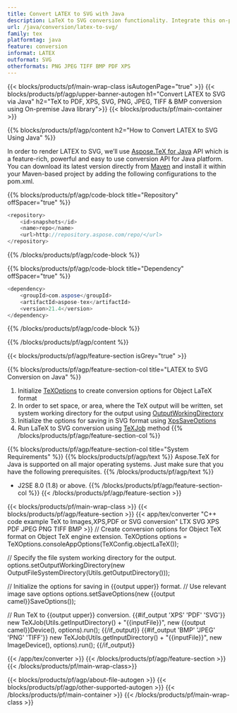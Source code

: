 ```yaml
---
title: Convert LATEX to SVG with Java 
description: LaTeX to SVG conversion functionality. Integrate this on-premise Java library into your project or use cross-platform applications to convert LaTeX to SVG.
url: /java/conversion/latex-to-svg/
family: tex
platformtag: java
feature: conversion
informat: LATEX
outformat: SVG
otherformats: PNG JPEG TIFF BMP PDF XPS
---
```


{{< blocks/products/pf/main-wrap-class isAutogenPage="true" >}}
{{< blocks/products/pf/agp/upper-banner-autogen h1="Convert LATEX to SVG via Java" h2="TeX to PDF, XPS, SVG, PNG, JPEG, TIFF & BMP conversion using On-premise Java library">}}
{{< blocks/products/pf/main-container >}}

{{% blocks/products/pf/agp/content h2="How to Convert LATEX to SVG Using Java" %}}

In order to render LATEX to SVG, we’ll use <a href="https://products.aspose.com/tex/java">Aspose.TeX for Java</a> API which is a feature-rich, powerful and easy to use conversion API for Java platform. You can download its latest version directly from <a href="https://repository.aspose.com/webapp/#/artifacts/browse/tree/General/repo/com/aspose/aspose-tex">Maven</a> and install it within your Maven-based project by adding the following configurations to the pom.xml.

{{% blocks/products/pf/agp/code-block title="Repository" offSpacer="true" %}}

```cs
<repository>
    <id>snapshots</id>
    <name>repo</name>
    <url>http://repository.aspose.com/repo/</url>
</repository>
```

{{% /blocks/products/pf/agp/code-block %}}

{{% blocks/products/pf/agp/code-block title="Dependency" offSpacer="true" %}}

```cs
<dependency>
    <groupId>com.aspose</groupId>
    <artifactId>aspose-tex</artifactId>
    <version>21.4</version>
</dependency>
```

{{% /blocks/products/pf/agp/code-block %}}

{{% /blocks/products/pf/agp/content %}}

{{< blocks/products/pf/agp/feature-section isGrey="true" >}}

{{% blocks/products/pf/agp/feature-section-col title="LATEX to SVG Conversion on Java" %}}
1. Initialize [TeXOptions](https://apireference.aspose.com/tex/java/com.aspose.tex/TeXOptions) to create conversion options for Object LaTeX format
2. In order to set space, or area, where the TeX output will be written, set system working directory for the output using [OutputWorkingDirectory](https://apireference.aspose.com/tex/java/com.aspose.tex/TeXOptions#getOutputWorkingDirectory--)
3. Initialize the options for saving in SVG format using [XpsSaveOptions](https://apireference.aspose.com/tex/java/com.aspose.tex.rendering/XpsSaveOptions)
4. Run LaTeX to SVG conversion using [TeXJob](https://apireference.aspose.com/tex/java/com.aspose.tex/TeXJob) method
{{% /blocks/products/pf/agp/feature-section-col %}}

{{% blocks/products/pf/agp/feature-section-col title="System Requirements" %}}
{{% blocks/products/pf/agp/text %}}
Aspose.TeX for Java is supported on all major operating systems. Just make sure that you have the following prerequisites.
{{% /blocks/products/pf/agp/text %}}
- J2SE 8.0 (1.8) or above.
{{% /blocks/products/pf/agp/feature-section-col %}}
{{< /blocks/products/pf/agp/feature-section >}}

{{< blocks/products/pf/main-wrap-class >}}
{{< blocks/products/pf/agp/feature-section >}}
{{< app/tex/converter "C++ code example TeX to Images,XPS,PDF or SVG conversion" LTX SVG XPS PDF JPEG PNG TIFF BMP >}}
// Create conversion options for Object TeX format on Object TeX engine extension.
TeXOptions options = TeXOptions.consoleAppOptions(TeXConfig.objectLaTeX());

// Specify the file system working directory for the output.
options.setOutputWorkingDirectory(new OutputFileSystemDirectory(Utils.getOutputDirectory()));

// Initialize the options for saving in {{output upper}} format.
// Use relevant image save options
options.setSaveOptions(new {{output camel}}SaveOptions());

// Run TeX to {{output upper}} conversion.
{{#if_output 'XPS' 'PDF' 'SVG'}}
new TeXJob(Utils.getInputDirectory() + "{{inputFile}}", new {{output camel}}Device(), options).run();
{{/if_output}}
{{#if_output 'BMP' 'JPEG' 'PNG' 'TIFF'}}
new TeXJob(Utils.getInputDirectory() + "{{inputFile}}", new ImageDevice(), options).run();
{{/if_output}}

{{< /app/tex/converter >}}
{{< /blocks/products/pf/agp/feature-section >}}
{{< /blocks/products/pf/main-wrap-class>}}

{{< blocks/products/pf/agp/about-file-autogen >}}
{{< blocks/products/pf/agp/other-supported-autogen >}}
{{< /blocks/products/pf/main-container >}}
{{< /blocks/products/pf/main-wrap-class >}}